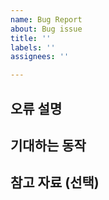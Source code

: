 ```yaml
---
name: Bug Report
about: Bug issue
title: ''
labels: ''
assignees: ''

---
```


## 오류 설명
<!-- 간단히 문제 요약 -->

## 기대하는 동작
<!-- 원래 어떻게 동작해야 하는지 설명 -->

## 참고 자료 (선택)
<!-- 로그, 스크린샷, 관련 문서 링크 등이 있다면 첨부 -->
